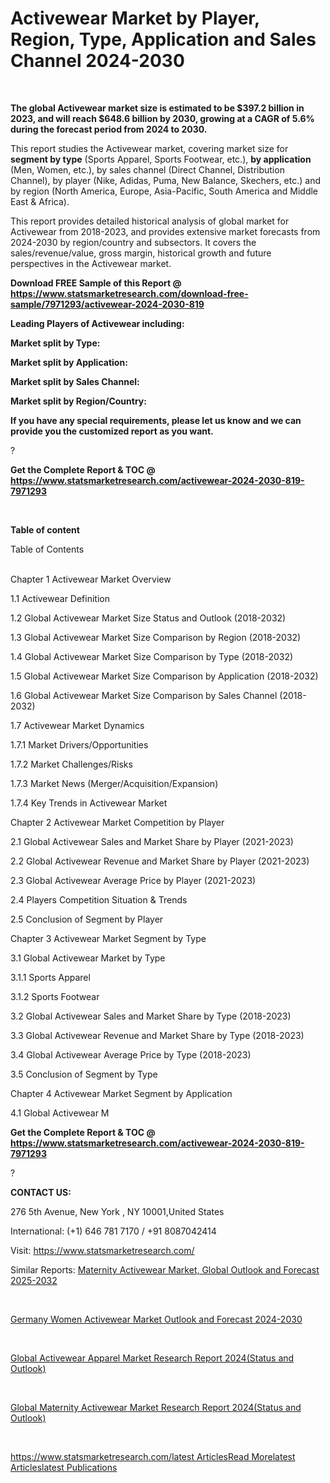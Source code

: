 <h1>Activewear Market by Player, Region, Type, Application and Sales Channel 2024-2030</h1><br/><p><strong>The global Activewear market size is estimated to be $397.2 billion in 2023, and will reach $648.6 billion by 2030, growing at a <strong>CAGR</strong> of 5.6% during the forecast period from 2024 to 2030.</strong></p>
 
 
 
 <p>This report studies the Activewear market, covering market size for <strong>segment by type</strong> (Sports Apparel, Sports Footwear, etc.), <strong>by application</strong> (Men, Women, etc.), by sales channel (Direct Channel, Distribution Channel), by player (Nike, Adidas, Puma, New Balance, Skechers, etc.) and by region (North America, Europe, Asia-Pacific, South America and Middle East & Africa).</p>
 
 
 
 <p>This report provides detailed historical analysis of global market for Activewear from 2018-2023, and provides extensive market forecasts from 2024-2030 by region/country and subsectors. It covers the sales/revenue/value, gross margin, historical growth and future perspectives in the Activewear market.</p>
 
 
 
 <p><strong>Download FREE Sample of this Report @ <a href="https://www.statsmarketresearch.com/download-free-sample/7971293/activewear-2024-2030-819">https://www.statsmarketresearch.com/download-free-sample/7971293/activewear-2024-2030-819</a></strong></p>
 
 
 
 <p><strong>Leading Players of Activewear including:</strong></p>
 
 
 
 <p><strong>Market split by Type:</strong></p>
 
 
 
 <p><strong>Market split <strong>by Application</strong>:</strong></p>
 
 
 
 <p><strong>Market split by Sales Channel:</strong></p>
 
 
 
 <p><strong>Market split by Region/Country:</strong></p>
 
 
 
 <p><strong>If you have any special requirements, please let us know and we can provide you the customized report as you want.</strong></p>
 
 
 
 <p>? </p>
 
 
 
 <div><b>Get the Complete Report & TOC @ <a href="https://www.statsmarketresearch.com/activewear-2024-2030-819-7971293">https://www.statsmarketresearch.com/activewear-2024-2030-819-7971293</a></b></div>
 
 
 
 <p><br />
 
 <b>Table of content</b></p>
 
 
 
 <p>Table of Contents<br />
 
 <br />
 
 Chapter 1 Activewear Market Overview<br />
 
 1.1 Activewear Definition<br />
 
 1.2 Global Activewear Market Size Status and Outlook (2018-2032)<br />
 
 1.3 Global Activewear Market Size Comparison by Region (2018-2032)<br />
 
 1.4 Global Activewear Market Size Comparison by Type (2018-2032)<br />
 
 1.5 Global Activewear Market Size Comparison by Application (2018-2032)<br />
 
 1.6 Global Activewear Market Size Comparison by Sales Channel (2018-2032)<br />
 
 1.7 Activewear Market Dynamics<br />
 
 1.7.1 Market Drivers/Opportunities<br />
 
 1.7.2 Market Challenges/Risks<br />
 
 1.7.3 Market News (Merger/Acquisition/Expansion)<br />
 
 1.7.4 Key Trends in Activewear Market<br />
 
 Chapter 2 Activewear Market Competition by Player<br />
 
 2.1 Global Activewear Sales and Market Share by Player (2021-2023)<br />
 
 2.2 Global Activewear Revenue and Market Share by Player (2021-2023)<br />
 
 2.3 Global Activewear Average Price by Player (2021-2023)<br />
 
 2.4 Players Competition Situation & Trends<br />
 
 2.5 Conclusion of Segment by Player<br />
 
 Chapter 3 Activewear Market Segment by Type<br />
 
 3.1 Global Activewear Market by Type<br />
 
 3.1.1 Sports Apparel<br />
 
 3.1.2 Sports Footwear<br />
 
 3.2 Global Activewear Sales and Market Share by Type (2018-2023)<br />
 
 3.3 Global Activewear Revenue and Market Share by Type (2018-2023)<br />
 
 3.4 Global Activewear Average Price by Type (2018-2023)<br />
 
 3.5 Conclusion of Segment by Type<br />
 
 Chapter 4 Activewear Market Segment by Application<br />
 
 4.1 Global Activewear M</p>
 
 
 
 <div><b>Get the Complete Report & TOC @ <a href="https://www.statsmarketresearch.com/activewear-2024-2030-819-7971293">https://www.statsmarketresearch.com/activewear-2024-2030-819-7971293</a></b></div>
 
 
 
 <p>? </p>
 
 
 
 <p><b>CONTACT US:</b><br />
 
 276 5th Avenue, New York , NY 10001,United States<br />
 
 International: (+1) 646 781 7170 / +91 8087042414<br />
 
 Visit: <a href="https://www.statsmarketresearch.com/">https://www.statsmarketresearch.com/</a><br />
 
 Similar Reports: <a href="https://www.statsmarketresearch.com/activewear-2024-2030-819-7971293">Maternity Activewear Market, Global Outlook and Forecast 2025-2032</a><br />
 
 <br />
 
 <a href="https://www.statsmarketresearch.com/activewear-2024-2030-819-7971293">Germany Women Activewear Market Outlook and Forecast 2024-2030</a><br />
 
 <br />
 
 <a href="https://www.statsmarketresearch.com/activewear-2024-2030-819-7971293">Global Activewear Apparel Market Research Report 2024(Status and Outlook)</a><br />
 
 <br />
 
 <a href="https://www.statsmarketresearch.com/activewear-2024-2030-819-7971293">Global Maternity Activewear Market Research Report 2024(Status and Outlook)</a><br />
 
 <br />
 
 <a href="https://gyeongbokgung.com">https://www.statsmarketresearch.com/</a><a href="https://hallyeomaritime.com">latest Articles</a><a href="https://jingwansa.com">Read More</a><a href="https://nguoiviet.jp/">latest Articles</a><a href="https://www.intelmarketresearch.com/">latest Publications</a></p>
